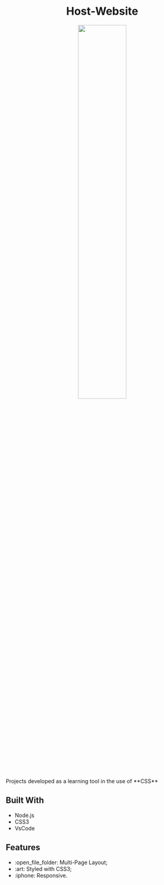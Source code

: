 <h1 align="center">Host-Website</h1>
  
 <p align="center"> <img src=https://user-images.githubusercontent.com/102605061/164025140-1f6ea9a3-95c0-4f6d-87a1-cd136a3a1af1.jpg width="50%" height="50%"></p>
 
  
  <p>Projects developed as a learning tool in the use of **CSS**</p>
  
<h2>Built With</h2>
  
  * Node.js
  * CSS3
  * VsCode
  
 <h2>Features</h2>
   
   <ul>
  <li list-style="none"> :open_file_folder: Multi-Page Layout; </li>
  <li list-style="none"> :art: Styled with CSS3;</li>
  <li list-style="none"> :iphone: Responsive. </li>
   </ul>
   
